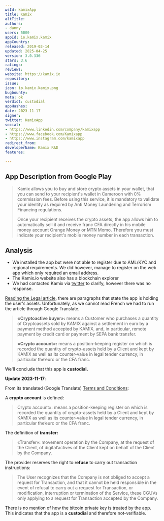 ```yaml
---
wsId: kamixApp
title: Kamix
altTitle: 
authors:
- danny
users: 5000
appId: io.kamix.kamix
appCountry: 
released: 2019-03-14
updated: 2025-04-25
version: 3.0.336
stars: 3.6
ratings: 
reviews: 
website: https://kamix.io
repository: 
issue: 
icon: io.kamix.kamix.png
bugbounty: 
meta: ok
verdict: custodial
appHashes: 
date: 2023-11-17
signer: 
twitter: KamixApp
social:
- https://www.linkedin.com/company/kamixapp
- https://www.facebook.com/Kamixapp
- https://www.instagram.com/kamixapp
redirect_from: 
developerName: Kamix R&D
features: 

---
```


## App Description from Google Play 

> Kamix allows you to buy and store crypto assets in your wallet, that you can send to your recipient's wallet in Cameroon with 0% commission fees. Before using this service, it is mandatory to validate your identity as required by Anti Money Laundering and Terrorism Financing regulations.
>
> Once your recipient receives the crypto assets, the app allows him to automatically sell it and receive franc CFA directly in his mobile money account Orange Money or MTN Momo. Therefore you must indicate your recipient's mobile money number in each transaction.

## Analysis 

- We installed the app but were not able to register due to AML/KYC and regional requirements. We did however, manage to register on the web app which only required an email address. 
- The Kamix.io website also has a blockchain explorer 
- We had contacted Kamix via [twitter](https://twitter.com/BitcoinWalletz/status/1654326997353627648) to clarify, however there was no response.

[Reading the Legal article](https://www.kamix.io/fr/legal), there are paragraphs that state the app is holding the user's assets. Unfortunately, as we cannot read French we had to run the article through Google Translate.

> **«Cryptoactive buyer»:** means a Customer who purchases a quantity of Cryptoassets sold by KAMIX against a settlement in euro by a payment method accepted by KAMIX, and, in particular, remote payment by credit card or payment by SEPA bank transfer.
>
> **«Crypto account»:** means a position-keeping register on which is recorded the quantity of crypto-assets held by a Client and kept by KAMIX as well as its counter-value in legal tender currency, in particular the’euro or the CFA franc.


We'll conclude that this app is **custodial.**

**Update 2023-11-17**:

From its translated (Google Translate) [Terms and Conditions](https://www.kamix.io/fr/legal):

A **crypto account** is defined:

> Crypto account»: means a position-keeping register on which is recorded the quantity of crypto-assets held by a Client and kept by KAMIX as well as its counter-value in legal tender currency, in particular the’euro or the CFA franc.

The definition of **transfer:**

> «Transfer»: movement operation by the Company, at the request of the Client, of digital’actives of the Client kept on behalf of the Client by the Company.

The provider reserves the right to **refuse** to carry out transaction instructions:

> The User recognizes that the Company is not obliged to accept a request for Transaction, and that it cannot be held responsible in the event of refusal to carry out a request for Transaction, or modification, interruption or termination of the Service, these CGUVs only applying to a request for Transaction accepted by the Company.  

There is no mention of how the bitcoin private key is treated by the app. This indicates that the app is a **custodial** and therefore not-verifiable.
